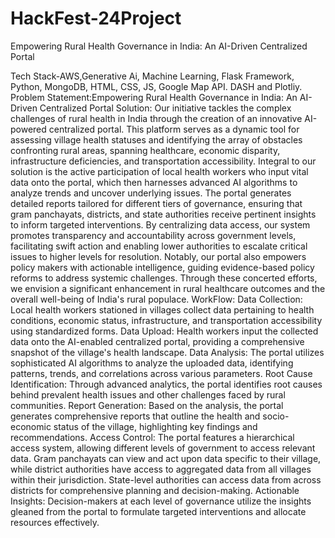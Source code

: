 # HackFest-24Project
Empowering Rural Health Governance in India: An AI-Driven Centralized Portal

Tech Stack-AWS,Generative Ai, Machine Learning, Flask Framework, Python, MongoDB, HTML, CSS, JS, Google Map API. DASH and Plotliy.
Problem Statement:Empowering Rural Health Governance in India: An AI-Driven Centralized Portal
Solution:
Our initiative tackles the complex challenges of rural health in India through the creation of an innovative AI-powered centralized portal.
This platform serves as a dynamic tool for assessing village health statuses and identifying the array of obstacles confronting rural areas, spanning healthcare, economic disparity, infrastructure deficiencies, and transportation accessibility.
Integral to our solution is the active participation of local health workers who input vital data onto the portal, which then harnesses advanced AI algorithms to analyze trends and uncover underlying issues.
The portal generates detailed reports tailored for different tiers of governance, ensuring that gram panchayats, districts, and state authorities receive pertinent insights to inform targeted interventions. By centralizing data access, our system promotes transparency and accountability across government levels, facilitating swift action and enabling lower authorities to escalate critical issues to higher levels for resolution. Notably, our portal also empowers policy makers with actionable intelligence, guiding evidence-based policy reforms to address systemic challenges.
Through these concerted efforts, we envision a significant enhancement in rural healthcare outcomes and the overall well-being of India's rural populace.
WorkFlow: Data Collection: Local health workers stationed in villages collect data pertaining to health conditions, economic status, infrastructure, and transportation accessibility using standardized forms. Data Upload: Health workers input the collected data onto the AI-enabled centralized portal, providing a comprehensive snapshot of the village's health landscape. Data Analysis: The portal utilizes sophisticated AI algorithms to analyze the uploaded data, identifying patterns, trends, and correlations across various parameters. Root Cause Identification: Through advanced analytics, the portal identifies root causes behind prevalent health issues and other challenges faced by rural communities. Report Generation: Based on the analysis, the portal generates comprehensive reports that outline the health and socio-economic status of the village, highlighting key findings and recommendations. Access Control: The portal features a hierarchical access system, allowing different levels of government to access relevant data. Gram panchayats can view and act upon data specific to their village, while district authorities have access to aggregated data from all villages within their jurisdiction. State-level authorities can access data from across districts for comprehensive planning and decision-making. Actionable Insights: Decision-makers at each level of governance utilize the insights gleaned from the portal to formulate targeted interventions and allocate resources effectively.

